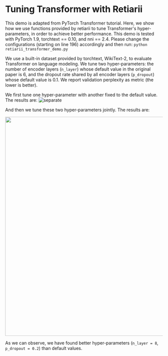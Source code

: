 # Tuning Transformer with Retiarii

This demo is adapted from PyTorch Transformer tutorial.
Here, we show how we use functions provided by retiarii to tune Transformer's hyper-parameters, in order to achieve better performance.
This demo is tested with PyTorch 1.9, torchtext == 0.10, and nni == 2.4.
Please change the configurations (starting on line 196) accordingly and then run: `python retiarii_transformer_demo.py`

We use a built-in dataset provided by torchtext, WikiText-2, to evaluate Transformer on language modeling. We tune two hyper-parameters: the number of encoder layers (`n_layer`) whose default value in the original paper is 6, and the dropout rate shared by all encoder layers (`p_dropout`) whose default value is 0.1. We report validation perplexity as metric (the lower is better).

We first tune one hyper-parameter with another fixed to the default value. The results are:
![separate](https://user-images.githubusercontent.com/22978940/136937420-80aecee9-43cc-4f8d-b282-18aec0ad3929.png)

And then we tune these two hyper-parameters jointly. The results are:
<p align="center">
  <img src="https://user-images.githubusercontent.com/22978940/136937807-342fde98-6498-4cdd-abdd-4633fd15b7dc.png" width="700">
</p>

As we can observe, we have found better hyper-parameters (`n_layer = 8`, `p_dropout = 0.2`) than default values. 
